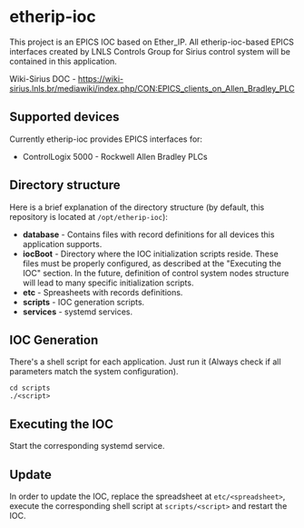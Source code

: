 # etherip-ioc
This project is an EPICS IOC based on Ether_IP. All etherip-ioc-based EPICS interfaces created by LNLS Controls Group for Sirius control system will be contained in this application.

Wiki-Sirius DOC - https://wiki-sirius.lnls.br/mediawiki/index.php/CON:EPICS_clients_on_Allen_Bradley_PLC

## Supported devices
Currently etherip-ioc provides EPICS interfaces for:

* ControlLogix 5000 - Rockwell Allen Bradley PLCs

## Directory structure
Here is a brief explanation of the directory structure (by default, this repository is located at `/opt/etherip-ioc`):

* **database** - Contains files with record definitions for all devices this application supports.
* **iocBoot** - Directory where the IOC initialization scripts reside. These files must be properly configured, as described at the "Executing the IOC" section. In the future, definition of control system nodes structure will lead to many specific initialization scripts.
* **etc** - Spreasheets with records definitions.
* **scripts** - IOC generation scripts.
* **services** - systemd services.

## IOC Generation
There's a shell script for each application. Just run it (Always check if all parameters match the system configuration).
```
cd scripts
./<script>
```

## Executing the IOC
Start the corresponding systemd service.

## Update
In order to update the IOC, replace the spreadsheet at `etc/<spreadsheet>`, execute the corresponding shell script at `scripts/<script>` and restart the IOC.